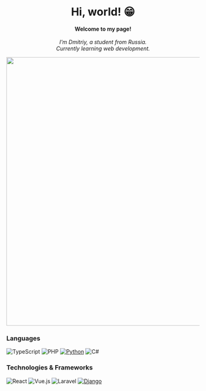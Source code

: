 <h1 align="center">Hi, world! 😁</h1>

<p align="center">
  <b>Welcome to my page!</b>
  <br>
  <br>
  <i>
      I'm Dmitriy, a student from Russia.<br>
      Currently learning web development.<br>
  </i>
</p>

<p align="center">
  <img src="https://github.com/SLinartS/SLinartS/assets/91159369/a80056cd-cd60-4e05-8267-ef1e6c1bfa96" width=700/>
</p>

### Languages

![TypeScript](https://img.shields.io/badge/typescript-%23007ACC.svg?style=for-the-badge&logo=typescript&logoColor=white)
![PHP](https://img.shields.io/badge/php-%23777BB4.svg?style=for-the-badge&logo=php&logoColor=white)
[![Python](https://img.shields.io/badge/python-111?style=for-the-badge&logo=python)](https://github.com/SLinartS)
![C#](https://img.shields.io/badge/c%23-111.svg?style=for-the-badge&logo=c-sharp&logoColor=white)

### Technologies & Frameworks

![React](https://img.shields.io/badge/react-%2320232a.svg?style=for-the-badge&logo=react&logoColor=%2361DAFB)
![Vue.js](https://img.shields.io/badge/vuejs-%2335495e.svg?style=for-the-badge&logo=vuedotjs&logoColor=%234FC08D)
![Laravel](https://img.shields.io/badge/laravel-%23FF2D20.svg?style=for-the-badge&logo=laravel&logoColor=white)
[![Django](https://img.shields.io/badge/django-111111?style=for-the-badge&logo=django)](https://github.com/wervlad)
